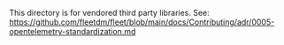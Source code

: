 This directory is for vendored third party libraries.
See: https://github.com/fleetdm/fleet/blob/main/docs/Contributing/adr/0005-opentelemetry-standardization.md
